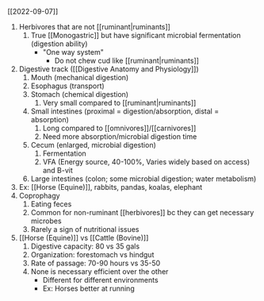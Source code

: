 [[2022-09-07]]

1. Herbivores that are not [[ruminant|ruminants]]
	1. True [[Monogastric]] but have significant microbial fermentation (digestion ability)
		- "One way system"
			- Do not chew cud like [[ruminant|ruminants]]
2. Digestive track ([[Digestive Anatomy and Physiology]])
	1. Mouth (mechanical digestion)
	2. Esophagus (transport)
	3. Stomach (chemical digestion)
		1. Very small compared to [[ruminant|ruminants]]
	4. Small intestines (proximal = digestion/absorption, distal = absorption)
		1. Long compared to [[omnivores]]/[[carnivores]]
		2. Need more absorption/microbial digestion time
	5. Cecum (enlarged, microbial digestion)
		1. Fermentation
		2. VFA (Energy source, 40-100%, Varies widely based on access) and B-vit
	6. Large intestines (colon; some microbial digestion; water metabolism)
3. Ex: [[Horse (Equine)]], rabbits, pandas, koalas, elephant
4. Coprophagy
	1. Eating feces
	2. Common for non-ruminant [[herbivores]] bc they can get necessary microbes
	3. Rarely a sign of nutritional issues
5. [[Horse (Equine)]] vs [[Cattle (Bovine)]]
	1. Digestive capacity: 80 vs 35 gals
	2. Organization: forestomach vs hindgut
	3. Rate of passage: 70-90 hours vs 35-50
	4. None is necessary efficient over the other
		- Different for different environments
		- Ex: Horses better at running
